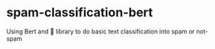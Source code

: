 # spam-classification-bert
Using Bert and 🤗 library to do basic text classification into spam or not-spam
